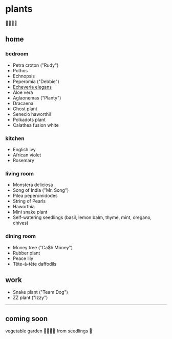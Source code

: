 # plants

🌱🌿🌵🌷

## home

### bedroom
- Petra croton ("Rudy")
- Pothos
- Echnopsis
- Peperomia ("Debbie")
- [Echeveria elegans](./echeveria-elegans.md)
- Aloe vera
- Aglaonemas ("Planty")
- Dracaena
- Ghost plant
- Senecio haworthil
- Polkadots plant
- Calathea fusion white

### kitchen
- English ivy
- African violet
- Rosemary

### living room
- Monstera deliciosa
- Song of India ("Mr. Song")
- Pilea peperomidodes
- String of Pearls
- Haworthia
- Mini snake plant
- Self-watering seedlings (basil, lemon balm, thyme, mint, oregano, chives)

### dining room
- Money tree ("Ca$h Money")
- Rubber plant
- Peace lily
- Tête-à-tête daffodils 

## work
- Snake plant ("Team Dog")
- ZZ plant ("Izzy")

---

## coming soon
vegetable garden 🥕🥒🍅🥗 from seedlings 🌱
